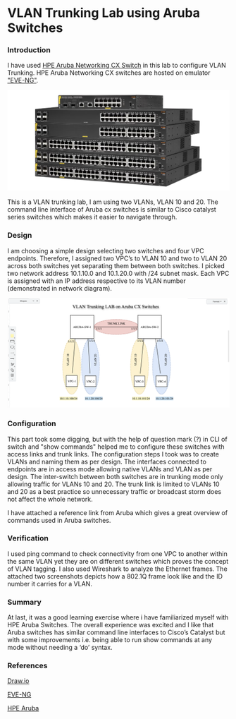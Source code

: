 # VLAN Trunking Lab using Aruba Switches

### Introduction

I have used [HPE Aruba Networking CX Switch](https://www.hpe.com/us/en/aruba-cx-switches.html) in this lab to configure VLAN Trunking. HPE Aruba Networking CX switches are hosted on emulator ["EVE-NG"](https://www.eve-ng.net/).

![HPE Aruba VLAN Trunking Design](images/hpe_aruba_switches_stack.png)

This is a VLAN trunking lab, I am using two VLANs, VLAN 10 and 20. The command line interface of Aruba cx switches is similar to Cisco catalyst series switches which makes it easier to navigate through. 

### Design
I am choosing a simple design selecting two switches and four VPC endpoints. Therefore, I assigned two VPC’s to VLAN 10 and two to VLAN 20 across both switches yet separating them between both switches. I picked two network address 10.1.10.0 and 10.1.20.0 with /24 subnet mask. Each VPC is assigned with an IP address respective to its VLAN number (demonstrated in network diagram).

![HPE Aruba VLAN Trunking Design](images/hpe_aruba_vlan_trunking_design.png)

### Configuration

This part took some digging, but with the help of question mark (?) in CLI of switch and "show commands" helped me to configure these switches with access links and trunk links. The configuration steps I took was to create VLANs and naming them as per design. The interfaces connected to endpoints are in access mode allowing native VLANs and VLAN as per design. The inter-switch between both switches are in trunking mode only allowing traffic for VLANs 10 and 20. The trunk link is limited to VLANs 10 and 20 as a best practice so unnecessary traffic or broadcast storm does not affect the whole network.

I have attached a reference link from Aruba which gives a great overview of commands used in Aruba switches.

### Verification

I used ping command to check connectivity from one VPC to another within the same VLAN yet they are on different switches which proves the concept of VLAN tagging. I also used Wireshark to analyze the Ethernet frames. The attached two screenshots depicts how a 802.1Q frame look like and the ID number it carries for a VLAN.

### Summary

At last, it was a good learning exercise where i have familiarized myself with HPE Aruba Switches. The overall experience was excited and I like that Aruba switches has similar command line interfaces to Cisco’s Catalyst but with some improvements i.e. being able to run show commands at any mode without needing a ‘do’ syntax.

### References
   [Draw.io](https://lnkd.in/gWmSgJnc)

   [EVE-NG](https://www.eve-ng.net/)
   
   [HPE Aruba](https://www.hpe.com/ca/en/home.html)
